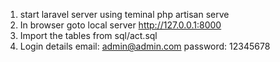 1. start laravel server using teminal
    php artisan serve
2. In browser goto local server
    http://127.0.0.1:8000
3. Import the tables from sql/act.sql
4. Login details
    email: admin@admin.com
    password: 12345678